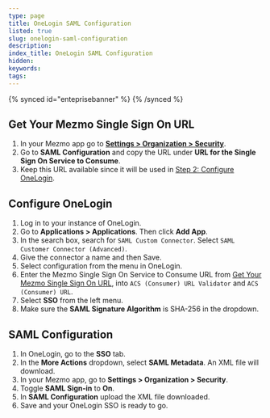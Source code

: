 ```yaml
---
type: page
title: OneLogin SAML Configuration
listed: true
slug: onelogin-saml-configuration
description: 
index_title: OneLogin SAML Configuration
hidden: 
keywords: 
tags: 
---
```


{% synced id="enteprisebanner" %}
{% /synced %}

## Get Your Mezmo Single Sign On URL

1. In your Mezmo app go to [**Settings &gt; Organization &gt; Security**](https://app.mezmo.com/manage/team-settings).
2. Go to **SAML Configuration** and copy the URL under **URL for the Single Sign On Service to Consume**.
3. Keep this URL available since it will be used in [Step 2: Configure OneLogin](https://app.developerhub.io/#step-2-configure-onelogin).

## Configure OneLogin

1. Log in to your instance of OneLogin.
2. Go to **Applications &gt; Applications**. Then click **Add App**.
3. In the search box, search for `SAML Custom Connector`. Select `SAML Customer Connector (Advanced)`.
4. Give the connector a name and then Save.
5. Select configuration from the menu in OneLogin.
6. Enter the Mezmo Single Sign On Service to Consume URL from [Get Your Mezmo Single Sign On URL](https://app.developerhub.io/#step-1-get-your-mezmo-single-sign-on-url), into `ACS (Consumer) URL Validator` and `ACS (Consumer) URL`.
7. Select **SSO** from the left menu.
8. Make sure the **SAML Signature Algorithm** is SHA-256 in the dropdown.

## SAML Configuration

1. In OneLogin, go to the **SSO** tab.
2. In the **More Actions** dropdown, select **SAML Metadata**. An XML file will download.
3. In your Mezmo app, go to **Settings &gt; Organization &gt; Security**.
4. Toggle **SAML Sign-in** to **On**.
5. In **SAML Configuration** upload the XML file downloaded.
6. Save and your OneLogin SSO is ready to go.